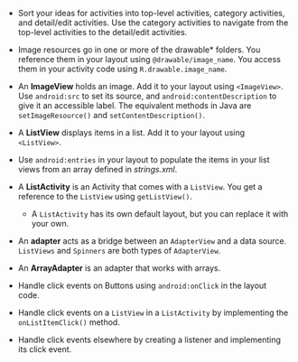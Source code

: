 - Sort your ideas for activities into top-level activities, category activities, and detail/edit activities. Use the category activities to navigate from the top-level activities to the detail/edit activities.

- Image resources go in one or more of the drawable* folders. You reference them in your layout using 
`@drawable/image_name`. You access them in your activity code using `R.drawable.image_name`.

- An **ImageView** holds an image. Add it to your layout using `<ImageView>`. Use `android:src` to set its source, and `android:contentDescription` to give it an accessible label. The equivalent methods in Java are 
`setImageResource()` and `setContentDescription()`.

- A **ListView** displays items in a list. Add it to your layout using `<ListView>`.

- Use `android:entries` in your layout to populate the items in your list views from an array defined in *strings.xml*.

- A **ListActivity** is an Activity that comes with a `ListView`. You get a reference to the `ListView` using `getListView()`.
  - A `ListActivity` has its own default layout, but you can replace it with your own.

- An **adapter** acts as a bridge between an `AdapterView` and a data source. `ListViews` and `Spinners` are both types of `AdapterView`.

- An **ArrayAdapter** is an adapter that works with arrays.

- Handle click events on Buttons using `android:onClick` in the layout code.

- Handle click events on a `ListView` in a `ListActivity` by implementing the `onListItemClick()` method.

- Handle click events elsewhere by creating a listener and implementing its click event.
